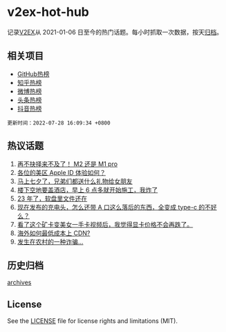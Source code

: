 # v2ex-hot-hub

 记录[V2EX](https://www.v2ex.com/)从 2021-01-06 日至今的热门话题。每小时抓取一次数据，按天[归档](archives)。
 
 ## 相关项目

- [GitHub热榜](https://github.com/snaildev/github-hot-hub)
- [知乎热榜](https://github.com/snaildev/zhihu-hot-hub)
- [微博热榜](https://github.com/snaildev/weibo-hot-hub)
- [头条热榜](https://github.com/snaildev/toutiao-hot-hub)
- [抖音热榜](https://github.com/snaildev/douyin-hot-hub)


 `更新时间：2022-07-28 16:09:34 +0800`

## 热议话题

1. [再不抉择来不及了！ M2 还是 M1 pro](https://www.v2ex.com/t/869141)
1. [各位的美区 Apple ID 体验如何？](https://www.v2ex.com/t/869074)
1. [马上七夕了，兄弟们都送什么礼物给女朋友](https://www.v2ex.com/t/869148)
1. [楼下空地要盖酒店，早上 6 点多就开始施工，我炸了](https://www.v2ex.com/t/869134)
1. [23 年了，软盘里文件还在](https://www.v2ex.com/t/869073)
1. [现在发布的充电头，怎么还带 A 口这么落后的东西，全变成 type-c 的不好么？](https://www.v2ex.com/t/869188)
1. [看了这个矿卡变美女一手卡视频后，我觉得显卡价格不会再跌了。](https://www.v2ex.com/t/869060)
1. [海外如何最低成本上 CDN?](https://www.v2ex.com/t/869076)
1. [发生在农村的一种诈骗...](https://www.v2ex.com/t/869149)

## 历史归档

[archives](archives)

## License

See the [LICENSE](LICENSE) file for license rights and limitations (MIT).
